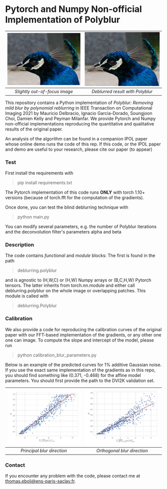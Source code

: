 # Pytorch and Numpy Non-official Implementation of Polyblur

| <img src="./peacock_defocus.png" width="360px"/> | <img src="results/peacock_restored_alpha_6_beta_1.png" width="360px"/> |
|:------------------------------------------------:|:----------------------------------------------------------------------:|
|        <i>Slightly out-of-focus image</i>        |                 <i>Deblurred result with Polyblur</i>                  |

This repository contains a Python implementation of *Polyblur: Removing mild blur by polynomial reblurring* in
IEEE Transaction on Computational Imaging 2021 by Mauricio Delbracio, Ignacio Garcia-Dorado, Soungjoon Choi, 
Damien Kelly and Peyman Milanfar. We provide Pytorch and Numpy non-official implementations reproducing the quantitative
and qualitative results of the original paper.

An analysis of the algorithm can be found in a companion IPOL paper
whose online demo runs the code of this rep. If this code, or the IPOL
paper and demo are useful to your research, please cite our paper (to appear)

### Test

First install the requirements with
> pip install requirements.txt

The Pytorch implementation of this code runs **ONLY** with torch 1.10+ 
versions (because of torch.fft for the computation of the gradients).

Once done, you can test the blind deblurring technique with
> python main.py

You can modify several parameters, e.g. the number of Polyblur iterations and
the deconvolution filter's parameters alpha and beta

### Description

The code contains *functional* and *module* blocks: The first is found in the path
> deblurring.polyblur

and is agnostic to (H,W,C) or (H,W) Numpy arrays or (B,C,H,W) Pytorch tensors. The latter inherits from torch.nn.module 
and either call deblurring.polyblur on the whole image or overlapping patches. This module is called
with 
> deblurring.Polyblur



### Calibration

We also provide a code for reproducing the calibration curves of the original paper with our FFT-based implementation of 
the gradients, or any other one one can image. To compute the slope and intercept 
of the model, please run
> python calibration_blur_parameters.py

Below is an example of the predicted curves for 1% additive Gaussian noise. If you use the exact same implementation 
of the gradients as in this repo, you should find something  like (0.371, -0.468) for the affine model parameters.
You should first provide the path
to the DVI2K validation set.

| <img src="./results/calibration_normal_0.01.jpg" width="360px"/> | <img src="results/calibration_orthogonal_0.01.jpg" width="360px"/> |
|:----------------------------------------------------------------:|:------------------------------------------------------------------:|
|                 <i>Principal blur direction</i>                  |                  <i>Orthogonal blur direction</i>                  |



### Contact 

If you encounter any problem with the code, please contact me at <thomas.eboli@ens-paris-saclay.fr>.

